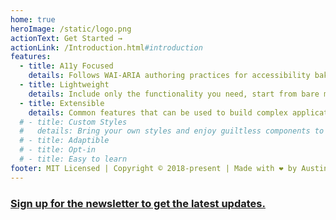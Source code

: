 ```yaml
---
home: true
heroImage: /static/logo.png
actionText: Get Started →
actionLink: /Introduction.html#introduction
features:
  - title: A11y Focused
    details: Follows WAI-ARIA authoring practices for accessibility baked in; semantics, ARIA attributes, roles, etc.
  - title: Lightweight
    details: Include only the functionality you need, start from bare minimum styles, avoid bloat from unused code.
  - title: Extensible
    details: Common features that can be used to build complex applications or as a foundation for a custom library.
  # - title: Custom Styles
  #   details: Bring your own styles and enjoy guiltless components to match your company brand.
  # - title: Adaptible
  # - title: Opt-in
  # - title: Easy to learn
footer: MIT Licensed | Copyright © 2018-present | Made with ❤️️ by Austin Gil
---
```


<h3 class="text-center">
  <a href="https://austingil.com/newsletter" class="nav-link action-button">
  Sign up for the newsletter to get the latest updates.
  </a>
</h3>

